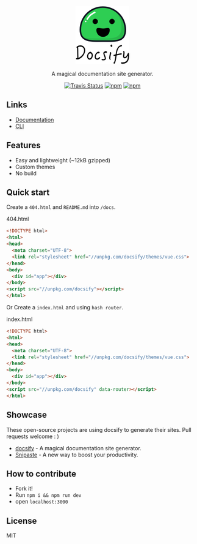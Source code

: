 <p align="center">
  <a href="https://docsify.js.org">
    <img alt="docsify" src="./media/docsify.png">
  </a>
</p>

<p align="center">
  A magical documentation site generator.
</p>

<p align="center">
  <a href="https://travis-ci.org/QingWei-Li/docsify"><img alt="Travis Status" src="https://travis-ci.org/QingWei-Li/docsify.svg?branch=master"></a>
  <a href="https://www.npmjs.com/package/docsify"><img alt="npm" src="https://img.shields.io/npm/v/docsify.svg"></a>
  <a href="https://beerpay.io/QingWei-Li/docsify"><img alt="npm" src="https://beerpay.io/QingWei-Li/docsify/badge.svg?style=beer-square"></a>
</p>

## Links
- [Documentation](https://docsify.js.org)
- [CLI](https://github.com/QingWei-Li/docsify-cli)

## Features
- Easy and lightweight (~12kB gzipped)
- Custom themes
- No build

## Quick start
Create a `404.html` and `README.md` into `/docs`.

404.html

```html
<!DOCTYPE html>
<html>
<head>
  <meta charset="UTF-8">
  <link rel="stylesheet" href="//unpkg.com/docsify/themes/vue.css">
</head>
<body>
  <div id="app"></div>
</body>
<script src="//unpkg.com/docsify"></script>
</html>
```

Or Create a `index.html` and using `hash router`.

index.html

```html
<!DOCTYPE html>
<html>
<head>
  <meta charset="UTF-8">
  <link rel="stylesheet" href="//unpkg.com/docsify/themes/vue.css">
</head>
<body>
  <div id="app"></div>
</body>
<script src="//unpkg.com/docsify" data-router></script>
</html>
```

## Showcase
These open-source projects are using docsify to generate their sites. Pull requests welcome : )

- [docsify](https://docsify.js.org) - A magical documentation site generator.
- [Snipaste](https://docs.snipaste.com/) - A new way to boost your productivity.

## How to contribute

- Fork it!
- Run `npm i && npm run dev`
- open `localhost:3000`

## License
MIT

